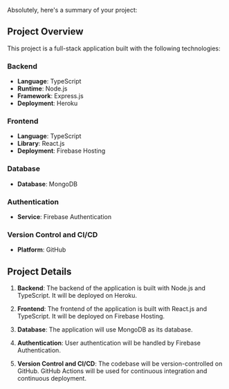 Absolutely, here's a summary of your project:

## Project Overview

This project is a full-stack application built with the following technologies:

### Backend
- **Language**: TypeScript
- **Runtime**: Node.js
- **Framework**: Express.js
- **Deployment**: Heroku

### Frontend
- **Language**: TypeScript
- **Library**: React.js
- **Deployment**: Firebase Hosting

### Database
- **Database**: MongoDB

### Authentication
- **Service**: Firebase Authentication

### Version Control and CI/CD
- **Platform**: GitHub

## Project Details

1. **Backend**: The backend of the application is built with Node.js and TypeScript. It will be deployed on Heroku.

2. **Frontend**: The frontend of the application is built with React.js and TypeScript. It will be deployed on Firebase Hosting.

3. **Database**: The application will use MongoDB as its database.

4. **Authentication**: User authentication will be handled by Firebase Authentication.

5. **Version Control and CI/CD**: The codebase will be version-controlled on GitHub. GitHub Actions will be used for continuous integration and continuous deployment.
